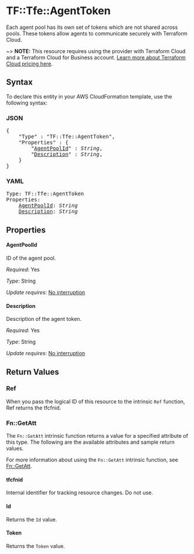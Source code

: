 # TF::Tfe::AgentToken

Each agent pool has its own set of tokens which are not shared across pools.
These tokens allow agents to communicate securely with Terraform Cloud.

~> **NOTE:** This resource requires using the provider with Terraform Cloud and a Terraform Cloud 
for Business account. 
[Learn more about Terraform Cloud pricing here](https://www.hashicorp.com/products/terraform/pricing).

## Syntax

To declare this entity in your AWS CloudFormation template, use the following syntax:

### JSON

<pre>
{
    "Type" : "TF::Tfe::AgentToken",
    "Properties" : {
        "<a href="#agentpoolid" title="AgentPoolId">AgentPoolId</a>" : <i>String</i>,
        "<a href="#description" title="Description">Description</a>" : <i>String</i>,
    }
}
</pre>

### YAML

<pre>
Type: TF::Tfe::AgentToken
Properties:
    <a href="#agentpoolid" title="AgentPoolId">AgentPoolId</a>: <i>String</i>
    <a href="#description" title="Description">Description</a>: <i>String</i>
</pre>

## Properties

#### AgentPoolId

ID of the agent pool.

_Required_: Yes

_Type_: String

_Update requires_: [No interruption](https://docs.aws.amazon.com/AWSCloudFormation/latest/UserGuide/using-cfn-updating-stacks-update-behaviors.html#update-no-interrupt)

#### Description

Description of the agent token.

_Required_: Yes

_Type_: String

_Update requires_: [No interruption](https://docs.aws.amazon.com/AWSCloudFormation/latest/UserGuide/using-cfn-updating-stacks-update-behaviors.html#update-no-interrupt)

## Return Values

### Ref

When you pass the logical ID of this resource to the intrinsic `Ref` function, Ref returns the tfcfnid.

### Fn::GetAtt

The `Fn::GetAtt` intrinsic function returns a value for a specified attribute of this type. The following are the available attributes and sample return values.

For more information about using the `Fn::GetAtt` intrinsic function, see [Fn::GetAtt](https://docs.aws.amazon.com/AWSCloudFormation/latest/UserGuide/intrinsic-function-reference-getatt.html).

#### tfcfnid

Internal identifier for tracking resource changes. Do not use.

#### Id

Returns the <code>Id</code> value.

#### Token

Returns the <code>Token</code> value.

